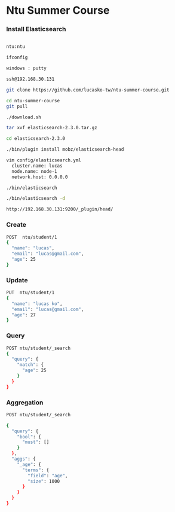 Ntu Summer Course
===================


### Install Elasticsearch
```sh

ntu:ntu

ifconfig

windows : putty

ssh@192.168.30.131

git clone https://github.com/lucasko-tw/ntu-summer-course.git

cd ntu-summer-course
git pull

./download.sh

tar xvf elasticsearch-2.3.0.tar.gz

cd elasticsearch-2.3.0

./bin/plugin install mobz/elasticsearch-head

vim config/elasticsearch.yml 
  cluster.name: lucas
  node.name: node-1
  network.host: 0.0.0.0

./bin/elasticsearch

./bin/elasticsearch -d

http://192.168.30.131:9200/_plugin/head/

```






### Create
```sh
POST  ntu/student/1
{
  "name": "lucas",
  "email": "lucas@gmail.com",
  "age": 25
}
```

### Update
```sh
PUT  ntu/student/1
{
  "name": "lucas ko",
  "email": "lucas@gmail.com",
  "age": 27
}
```


### Query
```sh
POST ntu/student/_search
{
  "query": {
    "match": {
      "age": 25
    }
  }
}
```


### Aggregation
```sh
POST ntu/student/_search

{
  "query": {
    "bool": {
      "must": []
    }
  },
  "aggs": {
    "_age": {
      "terms": {
        "field": "age",
        "size": 1000
      }
    }
  }
}
```




